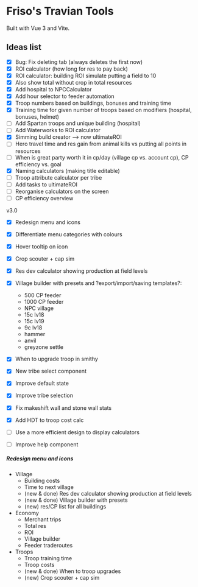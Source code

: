 # Friso's Travian Tools

Built with Vue 3 and Vite.

## Ideas list

- [x] Bug: Fix deleting tab (always deletes the first now)
- [x] ROI calculator (how long for res to pay back)
- [x] ROI calculator: building ROI simulate putting a field to 10
- [x] Also show total without crop in total resources
- [x] Add hospital to NPCCalculator
- [x] Add hour selector to feeder automation
- [x] Troop numbers based on buildings, bonuses and training time
- [x] Training time for given number of troops based on modifiers (hospital, bonuses, helmet)
- [ ] Add Spartan troops and unique building (hospital)
- [ ] Add Waterworks to ROI calculator
- [x] Simming build creator --> now ultimateROI
- [ ] Hero travel time and res gain from animal kills vs putting all points in resources
- [ ] When is great party worth it in cp/day (village cp vs. account cp), CP efficiency vs. goal
- [x] Naming calculators (making title editable)
- [ ] Troop attribute calculator per tribe
- [ ] Add tasks to ultimateROI
- [ ] Reorganise calculators on the screen
- [ ] CP efficiency overview

v3.0
- [X] Redesign menu and icons
- [X] Differentiate menu categories with colours
- [X] Hover tooltip on icon
- [X] Crop scouter + cap sim
- [X] Res dev calculator showing production at field levels
- [X] Village builder with presets and ?export/import/saving templates?:
  - 500 CP feeder
  - 1000 CP feeder
  - NPC village
  - 15c lv18
  - 15c lv19
  - 9c lv18
  - hammer
  - anvil
  - greyzone settle
- [X] When to upgrade troop in smithy
- [X] New tribe select component
- [X] Improve default state
- [X] Improve tribe selection
- [X] Fix makeshift wall and stone wall stats
- [X] Add HDT to troop cost calc
- [ ] Use a more efficient design to display calculators
- [ ] Improve help component



##### Redesign menu and icons

- Village
    - Building costs
    - Time to next village
    - (new & done) Res dev calculator showing production at field levels
    - (new & done) Village builder with presets
    - (new) res/CP list for all buildings
- Economy
    - Merchant trips
    - Total res
    - ROI
    - Village builder
    - Feeder traderoutes
- Troops
    - Troop training time
    - Troop costs
    - (new & done) When to troop upgrades
    - (new) Crop scouter + cap sim
